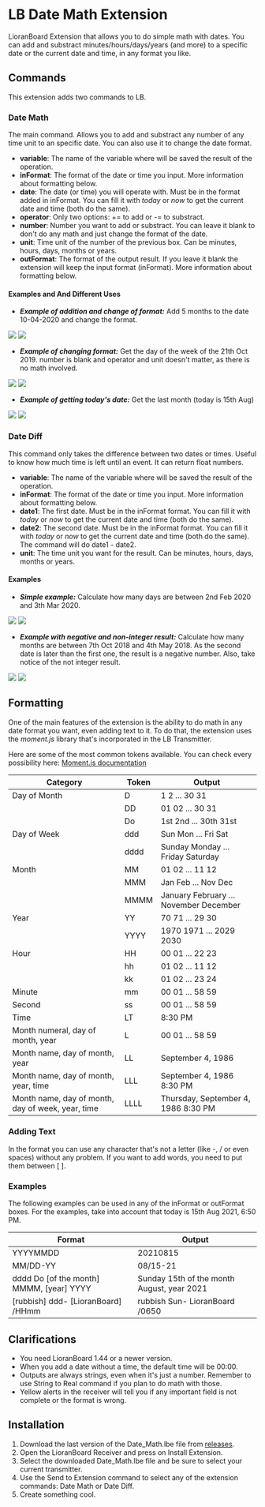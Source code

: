 # LB Date Math Extension

LioranBoard Extension that allows you to do simple math with dates. You can add and substract minutes/hours/days/years (and more) to a specific date or the current date and time, in any format you like.


## Commands

This extension adds two commands to LB.

### Date Math

The main command. Allows you to add and substract any number of any time unit to an specific date. You can also use it to change the date format.

* __variable__: The name of the variable where will be saved the result of the operation.
* __inFormat__: The format of the date or time you input. More information about formatting below.
* __date__: The date (or time) you will operate with. Must be in the format added in inFormat. You can fill it with _today_ or _now_ to get the current date and time (both do the same).
* __operator__: Only two options: += to add or -= to substract.
* __number__: Number you want to add or substract. You can leave it blank to don't do any math and just change the format of the date.
* __unit__: Time unit of the number of the previous box. Can be minutes, hours, days, months or years.
* __outFormat__: The format of the output result. If you leave it blank the extension will keep the input format (inFormat). More information about formatting below.

#### Examples and And Different Uses

* ___Example of addition and change of format:___ Add 5 months to the date 10-04-2020 and change the format.

<img src="https://raw.githubusercontent.com/SebasF1349/LB-Date-Math-Extension/main/Examples/Example%201.1.jpeg">

<img src="https://raw.githubusercontent.com/SebasF1349/LB-Date-Math-Extension/main/Examples/Example%201.2.jpeg">

* ___Example of changing format:___ Get the day of the week of the 21th Oct 2019. number is blank and operator and unit doesn't matter, as there is no math involved.

<img src="https://raw.githubusercontent.com/SebasF1349/LB-Date-Math-Extension/main/Examples/Example%202.1.jpeg">

<img src="https://raw.githubusercontent.com/SebasF1349/LB-Date-Math-Extension/main/Examples/Example%202.2.jpeg">

* ___Example of getting today's date:___ Get the last month (today is 15th Aug)

<img src="https://raw.githubusercontent.com/SebasF1349/LB-Date-Math-Extension/main/Examples/Example%203.1.jpeg">

<img src="https://raw.githubusercontent.com/SebasF1349/LB-Date-Math-Extension/main/Examples/Example%203.2.jpeg">

### Date Diff

This command only takes the difference between two dates or times. Useful to know how much time is left until an event. It can return float numbers.

* __variable__: The name of the variable where will be saved the result of the operation.
* __inFormat__: The format of the date or time you input. More information about formatting below.
* __date1__: The first date. Must be in the inFormat format. You can fill it with _today_ or _now_ to get the current date and time (both do the same).
* __date2__: The second date. Must be in the inFormat format. You can fill it with _today_ or _now_ to get the current date and time (both do the same). The command will do date1 - date2.
* __unit__: The time unit you want for the result. Can be minutes, hours, days, months or years. 

#### Examples

* ___Simple example:___ Calculate how many days are between 2nd Feb 2020 and 3th Mar 2020.

<img src="https://raw.githubusercontent.com/SebasF1349/LB-Date-Math-Extension/main/Examples/Example%204.1.jpeg">

<img src="https://raw.githubusercontent.com/SebasF1349/LB-Date-Math-Extension/main/Examples/Example%204.2.jpeg">

* ___Example with negative and non-integer result:___ Calculate how many months are between 7th Oct 2018 and 4th May 2018. As the second date is later than the first one, the result is a negative number. Also, take notice of the not integer result.

<img src="https://raw.githubusercontent.com/SebasF1349/LB-Date-Math-Extension/main/Examples/Example%205.1.jpeg">

<img src="https://raw.githubusercontent.com/SebasF1349/LB-Date-Math-Extension/main/Examples/Example%205.2.jpeg">

## Formatting

One of the main features of the extension is the ability to do math in any date format you want, even adding text to it. To do that, the extension uses the _moment.js_ library that's incorporated in the LB Transmitter.

Here are some of the most common tokens available. You can check every possibility here: [Moment.js documentation](https://momentjs.com/docs/#/displaying/format/)

|  Category | Token |  Output |
|--|--|--|
| Day of Month | D | 1 2 ... 30 31 |
| | DD | 01 02 ... 30 31 |
| | Do | 1st 2nd ... 30th 31st |
| Day of Week | ddd | Sun Mon ... Fri Sat |
| | dddd | Sunday Monday ... Friday Saturday |
| Month | MM | 01 02 ... 11 12 |
| | MMM | Jan Feb ... Nov Dec |
| | MMMM | January February ... November December |
| Year | YY | 70 71 ... 29 30 |
| | YYYY |  1970 1971 ... 2029 2030 |
| Hour | HH | 00 01 ... 22 23 |
| | hh |  01 02 ... 11 12 |
| | kk |  01 02 ... 23 24 |
| Minute | mm | 00 01 ... 58 59 |
| Second | ss | 00 01 ... 58 59 |
| Time | LT | 8:30 PM |
| Month numeral, day of month, year  | L | 00 01 ... 58 59 |
| Month name, day of month, year | LL | September 4, 1986 |
| Month name, day of month, year, time | LLL | September 4, 1986 8:30 PM |
| Month name, day of month, day of week, year, time | LLLL | Thursday, September 4, 1986 8:30 PM |

### Adding Text

In the format you can use any character that's not a letter (like -, / or even spaces) without any problem. If you want to add words, you need to put them between [ ].

### Examples

The following examples can be used in any of the inFormat or outFormat boxes. For the examples, take into account that today is 15th Aug 2021, 6:50 PM.

| Format | Output |
|--|--|
|YYYYMMDD|20210815|
|MM/DD-YY|08/15-21|
|dddd Do [of the month] MMMM, [year] YYYY|Sunday 15th of the month August, year 2021|
|[rubbish] ddd- [LioranBoard] /HHmm|rubbish Sun- LioranBoard /0650|

## Clarifications

* You need LioranBoard 1.44 or a newer version.
* When you add a date without a time, the default time will be 00:00.
* Outputs are always strings, even when it's just a number. Remember to use String to Real command if you plan to do math with those.
* Yellow alerts in the receiver will tell you if any important field is not complete or the format is wrong.

## Installation

1. Download the last version of the Date_Math.lbe file from [releases](https://github.com/SebasF1349/LB-Date-Math-Extension/releases).
2. Open the LioranBoard Receiver and press on Install Extension.
3. Select the downloaded Date_Math.lbe file and be sure to select your current transmitter.
4. Use the Send to Extension command to select any of the extension commands: Date Math or Date Diff.
5. Create something cool.

